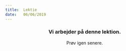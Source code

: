 ```yaml
---
title:  Lektie
date:   06/06/2019
---
```


### <center>Vi arbejder på denne lektion.</center>
<center>Prøv igen senere.</center>